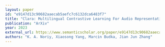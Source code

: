 ```yaml
---
layout: paper
id: "e9147d13c90682aaecab5aefc7c6132dca6483f7"
title: "Clara: Multilingual Contrastive Learning For Audio Representation Acquisition"
publication: "ArXiv"
year: 2023
external_url: https://www.semanticscholar.org/paper/e9147d13c90682aaecab5aefc7c6132dca6483f7
authors: "K. A. Noriy, Xiaosong Yang, Marcin Budka, Jian Jun Zhang"
---
```

